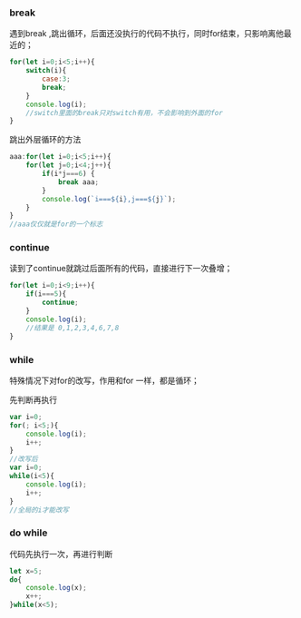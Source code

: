### break

遇到break ,跳出循环，后面还没执行的代码不执行，同时for结束，只影响离他最近的；

```js
for(let i=0;i<5;i++){
    switch(i){
        case:3;
        break;
    }
    console.log(i);
    //switch里面的break只对switch有用，不会影响到外面的for
}
```

跳出外层循环的方法

```js
aaa:for(let i=0;i<5;i++){
    for(let j=0;i<4;j++){
        if(i*j===6) {
            break aaa;
        }
        console.log(`i===${i},j===${j}`);
    }
}
//aaa仅仅就是for的一个标志
```



### continue

读到了continue就跳过后面所有的代码，直接进行下一次叠增；

```js
for(let i=0;i<9;i++){
    if(i===5){
        continue;
    }
    console.log(i);
    //结果是 0,1,2,3,4,6,7,8
}
```

### while

特殊情况下对for的改写，作用和for 一样，都是循环；

先判断再执行

```js
var i=0;
for(; i<5;){
	console.log(i);
    i++;
}
//改写后
var i=0;
while(i<5){
    console.log(i);
    i++;
}
//全局的i才能改写
```

### do while

代码先执行一次，再进行判断

```js
let x=5;
do{
    console.log(x);
    x++;
}while(x<5);
```


